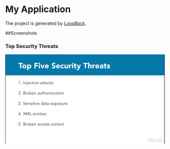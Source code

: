 # My Application

The project is generated by [LoopBack](http://loopback.io).


##Screenshots

### Top Security Threats

![Screenshot](./Screenshots/Screenshot1.png?raw=true "Screenshot")